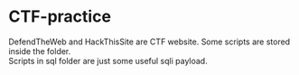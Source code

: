 # CTF-practice
DefendTheWeb and HackThisSite are CTF website. Some scripts are stored inside the folder.</br>
Scripts in sql folder are just some useful sqli payload.
